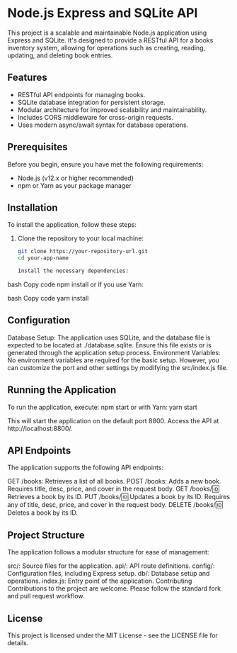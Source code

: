 # Node.js Express and SQLite API

This project is a scalable and maintainable Node.js application using Express and SQLite. It's designed to provide a RESTful API for a books inventory system, allowing for operations such as creating, reading, updating, and deleting book entries.

## Features

- RESTful API endpoints for managing books.
- SQLite database integration for persistent storage.
- Modular architecture for improved scalability and maintainability.
- Includes CORS middleware for cross-origin requests.
- Uses modern async/await syntax for database operations.

## Prerequisites

Before you begin, ensure you have met the following requirements:

- Node.js (v12.x or higher recommended)
- npm or Yarn as your package manager

## Installation

To install the application, follow these steps:

1. Clone the repository to your local machine:

   ```bash
   git clone https://your-repository-url.git
   cd your-app-name

   Install the necessary dependencies:

bash
Copy code
npm install
or if you use Yarn:

bash
Copy code
yarn install

## Configuration
Database Setup: The application uses SQLite, and the database file is expected to be located at ./database.sqlite. Ensure this file exists or is generated through the application setup process.
Environment Variables: No environment variables are required for the basic setup. However, you can customize the port and other settings by modifying the src/index.js file.

## Running the Application
To run the application, execute:
npm start
or with Yarn:
yarn start

This will start the application on the default port 8800. Access the API at http://localhost:8800/.

## API Endpoints
The application supports the following API endpoints:

GET /books: Retrieves a list of all books.
POST /books: Adds a new book. Requires title, desc, price, and cover in the request body.
GET /books/:id: Retrieves a book by its ID.
PUT /books/:id: Updates a book by its ID. Requires any of title, desc, price, and cover in the request body.
DELETE /books/:id: Deletes a book by its ID.

## Project Structure
The application follows a modular structure for ease of management:

src/: Source files for the application.
api/: API route definitions.
config/: Configuration files, including Express setup.
db/: Database setup and operations.
index.js: Entry point of the application.
Contributing
Contributions to the project are welcome. Please follow the standard fork and pull request workflow.

## License
This project is licensed under the MIT License - see the LICENSE file for details.
